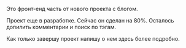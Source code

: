 Это фронт-енд часть от нового проекта с блогом.

Проект еще в разработке.
Сейчас он сделан на 80%.
Осталось допилить комментарии и поиск по тэгам.

Как только завершу проект напишу о нем здесь более подробно.
